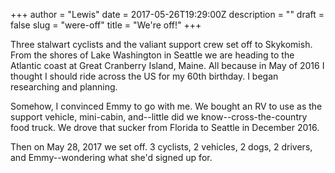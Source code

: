 +++
author = "Lewis"
date = 2017-05-26T19:29:00Z
description = ""
draft = false
slug = "were-off"
title = "We're off!"
+++


Three stalwart cyclists and the valiant support crew set off to Skykomish.  From the shores of Lake Washington in Seattle we are heading to the Atlantic coast at Great Cranberry Island, Maine.  All because in May of 2016 I thought I should ride across the US for my 60th birthday.  I began researching and planning.

Somehow, I convinced Emmy to go with me. We bought an RV to use as the support vehicle, mini-cabin, and--little did we know--cross-the-country food truck.  We drove that sucker from Florida to Seattle in December 2016.

Then on May 28, 2017 we set off. 3 cyclists, 2 vehicles, 2 dogs, 2 drivers, and Emmy--wondering what she'd signed up for.

